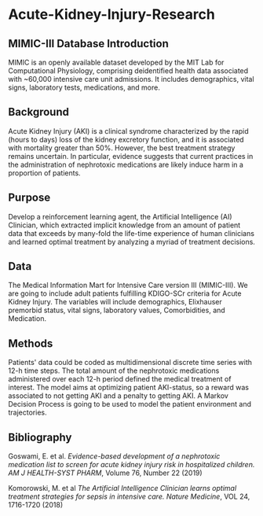 # Acute-Kidney-Injury-Research

## MIMIC-III Database Introduction
MIMIC is an openly available dataset developed by the MIT Lab for Computational Physiology, comprising deidentified health data associated with ~60,000 intensive care unit admissions. It includes demographics, vital signs, laboratory tests, medications, and more.

## Background
Acute Kidney Injury (AKI) is a clinical syndrome characterized by the rapid (hours to days) loss of the kidney excretory function, and it is associated with mortality greater than 50%. However, the best treatment strategy remains uncertain. In particular, evidence suggests that current practices in the administration of nephrotoxic medications are likely induce harm in a proportion of patients. 

## Purpose
Develop a reinforcement learning agent, the Artificial Intelligence (AI) Clinician, which extracted implicit knowledge from an amount of patient data that exceeds by many-fold the life-time experience of human clinicians and learned optimal treatment by analyzing a myriad of treatment decisions.

## Data
The Medical Information Mart for Intensive Care version III (MIMIC-III). We are going to include adult patients fulfilling KDIGO-SCr criteria for Acute Kidney Injury. The variables will include demographics, Elixhauser premorbid status, vital signs, laboratory values, Comorbidities, and Medication.

## Methods
Patients' data could be coded as multidimensional discrete time series with 12-h time steps. The total amount of the nephrotoxic medications administered over each 12-h period defined the medical treatment of interest. The model aims at optimizing patient AKI-status, so a reward was associated to not getting AKI and a penalty to getting AKI. A Markov Decision Process is going to be used to model the patient environment and trajectories.

## Bibliography
Goswami, E. et al. *Evidence-based development of a nephrotoxic medication list to screen for acute kidney injury risk in hospitalized children. AM J HEALTH-SYST PHARM*, Volume 76, Number 22 (2019)

Komorowski, M. et al *The Artificial Intelligence Clinician learns optimal treatment strategies for sepsis in intensive care. Nature Medicine*, VOL 24, 1716-1720 (2018)
